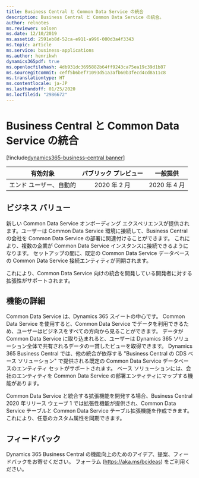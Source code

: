 ```yaml
---
title: Business Central と Common Data Service の統合
description: Business Central と Common Data Service の統合。
author: relnotes
ms.reviewer: solsen
ms.date: 12/10/2019
ms.assetid: 2591eb8d-52ca-e911-a996-000d3a4f3343
ms.topic: article
ms.service: business-applications
ms.author: henrikwh
dynamics365pdf: true
ms.openlocfilehash: 4db931dc3695882b64ff9243ca75ea19c39d1b87
ms.sourcegitcommit: ceff5b6bef71093d51a3afb60b3fecd4cd8a11c8
ms.translationtype: HT
ms.contentlocale: ja-JP
ms.lasthandoff: 01/25/2020
ms.locfileid: "2986672"
---
```

# <a name="business-central-integration-with-common-data-service"></a>Business Central と Common Data Service の統合
[!include[dynamics365-business-central banner](../includes/dynamics365-business-central.md)]

| 有効対象    |  パブリック プレビュー | 一般提供 | 
| ---------- | :----------: |:----------: |
|エンド ユーザー、自動的|2020 年 2 月| 2020 年 4 月|


## <a name="business-value"></a>ビジネス バリュー
<!-- bv start -->
新しい Common Data Service オンボーディング エクスペリエンスが提供されます。ユーザーは Common Data Service 環境に接続して、Business Central の会社を Common Data Service の部署に関連付けることができます。 これにより、複数の企業が Common Data Service インスタンスに接続できるようになります。 セットアップの間に、既定の Common Data Service データベースの Common Data Service 接続エンティティが同期されます。 

これにより、Common Data Service 向けの統合を開発している開発者に対する拡張性がサポートされます。  

<!-- bv end -->



## <a name="feature-details"></a>機能の詳細
<!--feature detail start -->
Common Data Service は、Dynamics 365 スイートの中心です。 Common Data Service を使用すると、Common Data Service でデータを利用できるため、ユーザーはビジネスをすべての方向から見ることができます。 データが Common Data Service に取り込まれると、ユーザーは Dynamics 365 ソリューション全体で共有されるデータの一貫したビューを取得できます。 Dynamics 365 Business Central では、他の統合が依存する "Business Central の CDS ベース ソリューション" で提供される既定の Common Data Service データベースのエンティティ セットがサポートされます。 ベース ソリューションには、会社のエンティティを Common Data Service の部署エンティティにマップする機能があります。 

Common Data Service と統合する拡張機能を開発する場合、Business Central 2020 年リリース ウェーブ 1 では拡張性機能が提供され、Common Data Service テーブルと Common Data Service テーブル拡張機能を作成できます。 これにより、任意のカスタム属性を同期できます。 
<!--feature detail end -->






## <a name="tell-us-what-you-think"></a>フィードバック
Dynamics 365 Business Central の機能向上のためのアイデア、提案、フィードバックをお寄せください。 フォーラム (https://aka.ms/bcideas) をご利用ください。



